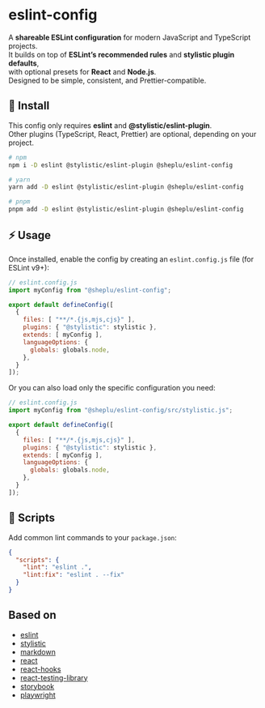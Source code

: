 # eslint-config

A **shareable ESLint configuration** for modern JavaScript and TypeScript projects.  
It builds on top of **ESLint’s recommended rules** and **stylistic plugin defaults**,  
with optional presets for **React** and **Node.js**.  
Designed to be simple, consistent, and Prettier-compatible.

## 🚀 Install

This config only requires **eslint** and **@stylistic/eslint-plugin**.  
Other plugins (TypeScript, React, Prettier) are optional, depending on your project.

```bash
# npm
npm i -D eslint @stylistic/eslint-plugin @sheplu/eslint-config

# yarn
yarn add -D eslint @stylistic/eslint-plugin @sheplu/eslint-config

# pnpm
pnpm add -D eslint @stylistic/eslint-plugin @sheplu/eslint-config
```

## ⚡ Usage

Once installed, enable the config by creating an `eslint.config.js` file (for ESLint v9+):

```js
// eslint.config.js
import myConfig from "@sheplu/eslint-config";

export default defineConfig([
  {
    files: [ "**/*.{js,mjs,cjs}" ],
    plugins: { "@stylistic": stylistic },
    extends: [ myConfig ],
    languageOptions: {
      globals: globals.node,
    },
  }
]);
```

Or you can also load only the specific configuration you need:

```js
// eslint.config.js
import myConfig from "@sheplu/eslint-config/src/stylistic.js";

export default defineConfig([
  {
    files: [ "**/*.{js,mjs,cjs}" ],
    plugins: { "@stylistic": stylistic },
    extends: [ myConfig ],
    languageOptions: {
      globals: globals.node,
    },
  }
]);
```

## 📝 Scripts

Add common lint commands to your `package.json`:

```json
{
  "scripts": {
    "lint": "eslint .",
    "lint:fix": "eslint . --fix"
  }
}
```

## Based on

* [eslint](https://github.com/eslint/eslint)
* [stylistic](https://github.com/eslint-stylistic/eslint-stylistic)
* [markdown](https://github.com/eslint/markdown/tree/main)
* [react](https://github.com/jsx-eslint/eslint-plugin-react)
* [react-hooks](https://github.com/facebook/react/tree/main/packages/eslint-plugin-react-hooks)
* [react-testing-library](https://github.com/testing-library/eslint-plugin-testing-library/tree/main)
* [storybook](https://github.com/storybookjs/eslint-plugin-storybook)
* [playwright](https://github.com/mskelton/eslint-plugin-playwright)
